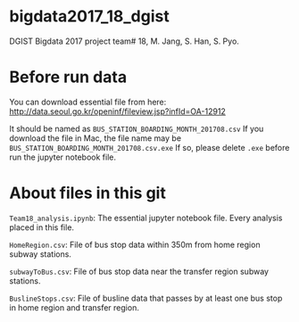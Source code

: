 # bigdata2017_18_dgist
DGIST Bigdata 2017 project team# 18, M. Jang, S. Han, S. Pyo.

# Before run data

You can download essential file from here:
http://data.seoul.go.kr/openinf/fileview.jsp?infId=OA-12912

It should be named as ``BUS_STATION_BOARDING_MONTH_201708.csv``
If you download the file in Mac, the file name may be ``BUS_STATION_BOARDING_MONTH_201708.csv.exe``
If so, please delete ``.exe`` before run the jupyter notebook file.

# About files in this git
``Team18_analysis.ipynb``: The essential jupyter notebook file. Every analysis placed in this file.

``HomeRegion.csv``: File of bus stop data within 350m from home region subway stations.

``subwayToBus.csv``: File of bus stop data near the transfer region subway stations.

``BuslineStops.csv``: File of busline data that passes by at least one bus stop in home region and transfer region.

